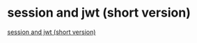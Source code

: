 # session and jwt (short version)
[session and jwt (short version)](https://aiwithcloud.com/2022/09/16/session_and_jwt_short_version/)